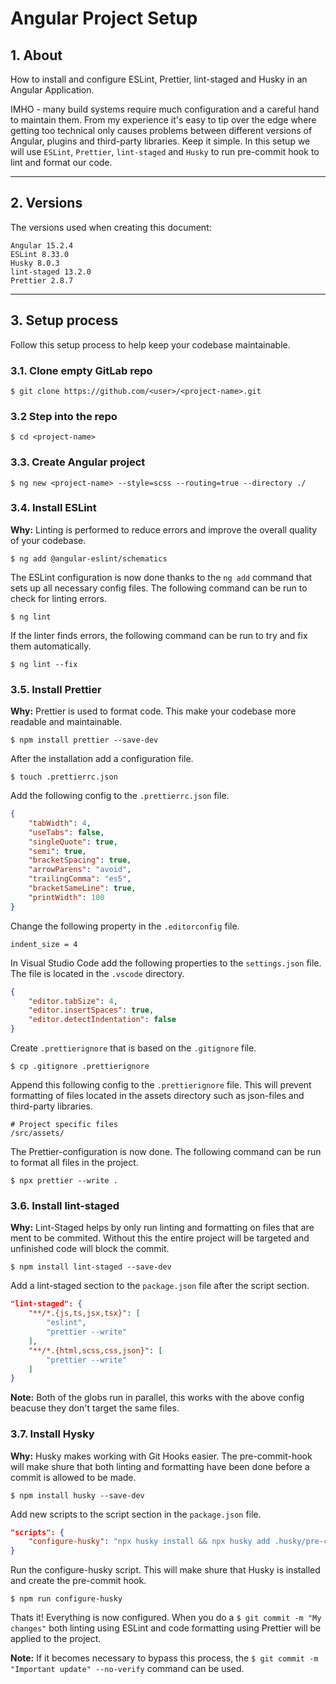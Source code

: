 # Angular Project Setup

## 1. About

How to install and configure ESLint, Prettier, lint-staged and Husky in an Angular Application.

IMHO - many build systems require much configuration and a careful hand to maintain them. From my experience it's easy to tip over the edge where getting too technical only causes problems between different versions of Angular, plugins and third-party libraries. Keep it simple. In this setup we will use `ESLint`, `Prettier`, `lint-staged` and `Husky` to run pre-commit hook to lint and format our code.

---

## 2. Versions

The versions used when creating this document:

```
Angular 15.2.4
ESLint 8.33.0
Husky 8.0.3
lint-staged 13.2.0
Prettier 2.8.7
```

---

## 3. Setup process

Follow this setup process to help keep your codebase maintainable.

### 3.1. Clone empty GitLab repo

```
$ git clone https://github.com/<user>/<project-name>.git
```

### 3.2 Step into the repo

```
$ cd <project-name>
```

### 3.3. Create Angular project

```
$ ng new <project-name> --style=scss --routing=true --directory ./
```

### 3.4. Install ESLint

**Why:** Linting is performed to reduce errors and improve the overall quality of your codebase.

```
$ ng add @angular-eslint/schematics
```

The ESLint configuration is now done thanks to the `ng add` command that sets up all necessary config files. The following command can be run to check for linting errors.

```
$ ng lint
```

If the linter finds errors, the following command can be run to try and fix them automatically.

```
$ ng lint --fix
```

### 3.5. Install Prettier

**Why:** Prettier is used to format code. This make your codebase more readable and maintainable.

```
$ npm install prettier --save-dev
```

After the installation add a configuration file.

```
$ touch .prettierrc.json
```

Add the following config to the `.prettierrc.json` file.

```json
{
    "tabWidth": 4,
    "useTabs": false,
    "singleQuote": true,
    "semi": true,
    "bracketSpacing": true,
    "arrowParens": "avoid",
    "trailingComma": "es5",
    "bracketSameLine": true,
    "printWidth": 100
}
```

Change the following property in the `.editorconfig` file.

```
indent_size = 4
```

In Visual Studio Code add the following properties to the `settings.json` file. The file is located in the `.vscode` directory.

```json
{
    "editor.tabSize": 4,
    "editor.insertSpaces": true,
    "editor.detectIndentation": false
}
```

Create `.prettierignore` that is based on the `.gitignore` file.

```
$ cp .gitignore .prettierignore
```

Append this following config to the `.prettierignore` file. This will prevent formatting of files located in the assets directory such as json-files and third-party libraries.

```
# Project specific files
/src/assets/
```

The Prettier-configuration is now done. The following command can be run to format all files in the project.

```
$ npx prettier --write .
```

### 3.6. Install lint-staged

**Why:** Lint-Staged helps by only run linting and formatting on files that are ment to be commited. Without this the entire project will be targeted and unfinished code will block the commit.

```
$ npm install lint-staged --save-dev
```

Add a lint-staged section to the `package.json` file after the script section.

```json
"lint-staged": {
    "**/*.{js,ts,jsx,tsx}": [
        "eslint",
        "prettier --write"
    ],
    "**/*.{html,scss,css,json}": [
        "prettier --write"
    ]
}
```

**Note:** Both of the globs run in parallel, this works with the above config beacuse they don't target the same files.

### 3.7. Install Hysky

**Why:** Husky makes working with Git Hooks easier. The pre-commit-hook will make shure that both linting and formatting have been done before a commit is allowed to be made.

```
$ npm install husky --save-dev
```

Add new scripts to the script section in the `package.json` file.

```json
"scripts": {
    "configure-husky": "npx husky install && npx husky add .husky/pre-commit \"npx lint-staged\""
}
```

Run the configure-husky script. This will make shure that Husky is installed and create the pre-commit hook.

```
$ npm run configure-husky
```

Thats it! Everything is now configured. When you do a `$ git commit -m "My changes"` both linting using ESLint and code formatting using Prettier will be applied to the project.

**Note:** If it becomes necessary to bypass this process, the `$ git commit -m "Important update" --no-verify` command can be used.
